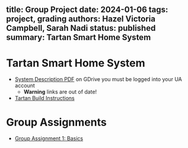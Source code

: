 title: Group Project
date: 2024-01-06
tags: project, grading
authors: Hazel Victoria Campbell, Sarah Nadi
status: published
summary: Tartan Smart Home System
----

# Tartan Smart Home System

* [System Description PDF](https://drive.google.com/file/d/1FkINdRIgobJl60HMehiW68QMoVb_-F50/view?usp=drive_link) on GDrive you must be logged into your UA account
    * **Warning** links are out of date!
* [Tartan Build Instructions]({filename}/tartan/build.md)

# Group Assignments

* [Group Assignment 1: Basics]({filename}/group/basics-updated.md)
<!--* [Group Assignment 2: Testing]({filename}/group/testing.md)
* [Group Assignment 3: Testing in Production]({filename}/group/testing-in-production.md)
* [Group Assignment 4: Static Analysis]({filename}/group/static-analysis.md)
* [Group Assignment 5: Technical Debt]({filename}/group/technical-debt.md)

# Marking Rubric

* [Group Assignment 5: Presentation Marking Rubric]({filename}/general/presentation-rubric.md)
-->
